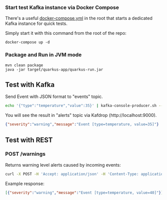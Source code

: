 ### Start test Kafka instance via Docker Compose

There's a useful [docker-compose.yml](docker-compose.yml) in the root that starts a dedicated Kafka instance for quick tests.

Simply start it with this command from the root of the repo:

```
docker-compose up -d
```

### Package and Run in JVM mode

```
mvn clean package
java -jar target/quarkus-app/quarkus-run.jar
```


## Test with Kafka

Send Event with JSON format to "events" topic.

```sh
echo '{"type":"temperature","value":35}' | kafka-console-producer.sh --broker-list localhost:9092 --topic events
```

You will see the result in "alerts" topic via Kafdrop (http://localhost:9000).

```json
{"severity":"warning","message":"Event [type=temperature, value=35]"}
```


## Test with REST

### POST /warnings

Returns warning level alerts caused by incoming events:

```sh
curl -X POST -H 'Accept: application/json' -H 'Content-Type: application/json' -d '{"eventData":[{"type":"temperature","value":25}, {"type":"temperature","value":35}]}' http://localhost:8080/warnings
```

Example response:

```json
[{"severity":"warning","message":"Event [type=temperature, value=40]"}]
```
